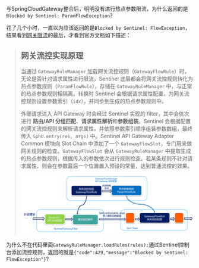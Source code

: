 

与SpringCloudGateway整合后，明明没有进行热点参数限流，为什么返回的是`Blocked by Sentinel: ParamFlowException`?



花了几个小时，一直以为应该返回的是`Blocked by Sentinel: FlowException`，结果看到[网关限流](https://github.com/alibaba/Sentinel/wiki/%E7%BD%91%E5%85%B3%E9%99%90%E6%B5%81)的最后，才看到官方文档如下描述：

> ## 网关流控实现原理
>
> 当通过 `GatewayRuleManager` 加载网关流控规则（`GatewayFlowRule`）时，无论是否针对请求属性进行限流，Sentinel 底层都会将网关流控规则转化为热点参数规则（`ParamFlowRule`），存储在 `GatewayRuleManager` 中，与正常的热点参数规则相隔离。转换时 Sentinel 会根据请求属性配置，为网关流控规则设置参数索引（`idx`），并同步到生成的热点参数规则中。
>
> 外部请求进入 API Gateway 时会经过 Sentinel 实现的 filter，其中会依次进行 **路由/API 分组匹配**、**请求属性解析**和**参数组装**。Sentinel 会根据配置的网关流控规则来解析请求属性，并依照参数索引顺序组装参数数组，最终传入 `SphU.entry(res, args)` 中。Sentinel API Gateway Adapter Common 模块向 Slot Chain 中添加了一个 `GatewayFlowSlot`，专门用来做网关规则的检查。`GatewayFlowSlot` 会从 `GatewayRuleManager` 中提取生成的热点参数规则，根据传入的参数依次进行规则检查。若某条规则不针对请求属性，则会在参数最后一个位置置入预设的常量，达到普通流控的效果。
>
> ![image](../../assets/images/58381786-5406f280-7ff4-11e9-9020-016ccaf7ab7d.png)



为什么不在代码里面`GatewayRuleManager.loadRules(rules);`通过Sentinel控制台添加流控规则，返回的就是`{"code":429,"message":"Blocked by Sentinel: FlowException"}`?